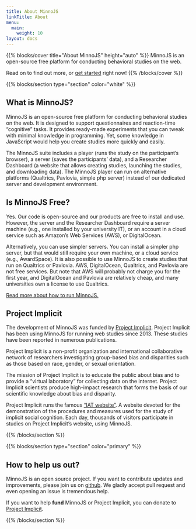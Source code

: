 ```yaml
---
title: About MinnoJS
linkTitle: About
menu:
  main:
    weight: 10
layout: docs
---
```


{{% blocks/cover title="About MinnoJS" height="auto" %}}
MinnoJS is an open-source free platform for conducting behavioral studies on the web. 

Read on to find out more, or [get started](/docs/start) right now!
{{% /blocks/cover %}}

{{% blocks/section type="section" color="white" %}}
## What is MinnoJS?

MinnoJS is an open-source free platform for conducting behavioral studies on the web. 
It is designed to support questionnaires and reaction-time “cognitive” tasks. 
It provides ready-made experiments that you can tweak with minimal knowledge in programming. 
Yet, some knowledge in JavaScript would help you create studies more quickly and easily. 

The MinnoJS suite includes a player (runs the study on the participant’s browser),
a server (saves the participants’ data), and a Researcher Dashboard (a website that allows creating studies, launching the studies, and downloading data). 
The MinnoJS player can run on alternative platforms (Qualtrics, Pavlovia, simple php server) instead of our dedicated server and development environment.

## Is MinnoJS Free?

Yes. Our code is open-source and our products are free to install and use. 
However, the server and the Researcher Dashboard require a server machine (e.g., one installed by your university IT),
or an account in a cloud service such as Amazon’s Web Services (AWS), or DigitalOcean.

Alternatively, you can use simpler servers.
You can install a simpler php server, but that would still require your own machine, or a cloud service (e.g., AwardSpace).
It is also possible to use MinnoJS to create studies that run on Qualtrics or Pavlovia.
AWS, DigitalOcean, Qualtrics, and Pavlovia are not free services. 
But note that AWS will probably not charge you for the first year, and DigitalOcean and Pavlovia are relatively cheap, and many universities own a license to use Qualtrics.

[Read more about how to run MinnoJS.](/docs/start)

## Project Implicit

The development of MinnoJS was funded by [Project Implicit](https://www.projectimplicit.net).
Project Implicit has been using MinnoJS for running web studies since 2013. 
These studies have been reported in numerous publications. 

Project Implicit is a non-profit organization and international collaborative network of researchers 
investigating group-based bias and disparities such as those based on race, gender, or sexual orientation.

The mission of Project Implicit is to educate the public about bias 
and to provide a “virtual laboratory” for collecting data on the internet. 
Project Implicit scientists produce high-impact research that forms the basis of our scientific knowledge about bias and disparity.

Project Implicit runs the famous [“IAT website”](https://implicit.harvard.edu/implicit/). 
A website devoted for the demonstration of the procedures and measures used for the study of implicit social cognition. 
Each day, thousands of visitors participate in studies on Project Implicit’s website, using MinnoJS. 

{{% /blocks/section %}}

{{% blocks/section type="section" color="primary" %}}

## How to help us out?

MinnoJS is an open source project. If you want to contribute updates and improvements, please join us on [github](https://github.com/minnojs).
We gladly accept pull request and even opening an issue is tremendous help.

If you want to help **fund** MinnoJS or Project Implicit, you can donate to [Project Implicit](https://4agc.com/donation_pages/9dda692c-6aa1-47e7-852d-58d396ebd3af).

{{% /blocks/section %}}



